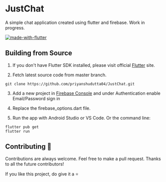 # JustChat
 A simple chat application created using flutter and firebase. Work in progress.

 [![made-with-flutter](https://img.shields.io/badge/Made%20with-Flutter-1f425f.svg)](https://flutter.dev/)

 ## Building from Source

1. If you don't have Flutter SDK installed, please visit official [Flutter](https://flutter.dev/) site.
   
2. Fetch latest source code from master branch.

```
git clone https://github.com/priyanshudutta04/JustChat.git
```

3. Add a new project in [Firebase Console](https://console.firebase.google.com/) and under Authentication enable Email/Password sign in
   
4. Replace the firebase_options.dart file.

5. Run the app with Android Studio or VS Code. Or the command line:

```
flutter pub get
flutter run
```

## Contributing 🤝

Contributions are always welcome. Feel free to make a pull request. Thanks to all the future contributors!

If you like this project, do give it a ⭐
